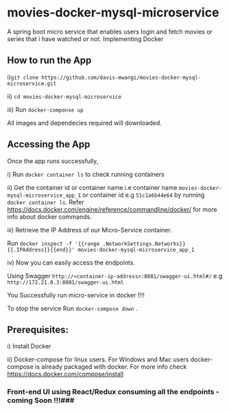 # movies-docker-mysql-microservice
A spring boot micro service that enables users login and  fetch movies or series that i have watched  or not. Implementing Docker

## How to run the App ##
i)`git clone https://github.com/davis-mwangi/movies-docker-mysql-microservice.git`

ii) `cd movies-docker-mysql-microservice `

iii) Run `docker-componse up`
 
 All images and dependecies required will downloaded.
 
 ## Accessing the App ##
 Once the app runs successfully,  
 
i)  Run `docker container ls` to check running containers
 
ii) Get the container id or container name i.e container name `movies-docker-mysql-microservice_app_1` or container id e.g      `51c1a6b44e64` by running `docker container ls`. Refer https://docs.docker.com/engine/reference/commandline/docker/ for more info about docker commands.
 
iii) Retrieve the IP Address of our Micro-Service  container.
 
 Run  `docker inspect -f '{{range .NetworkSettings.Networks}}{{.IPAddress}}{{end}}' movies-docker-mysql-microservice_app_1
`

iv) Now you  can easily access the endpoints. 

  Using Swagger `http://<container-ip-address>:8081/swagger-ui.html#/` e.g `http://172.21.0.3:8081/swagger-ui.html`


You Successfully run micro-service in docker !!!! 

To stop the service Run `docker-compose down` .

## Prerequisites: ##   

i) Install Docker 

ii) Docker-compose for linux users. For Windows and Mac users docker-compose is already packaged with docker. For more info check https://docs.docker.com/compose/install


### Front-end UI using React/Redux consuming all the endpoints - coming Soon !!!###
